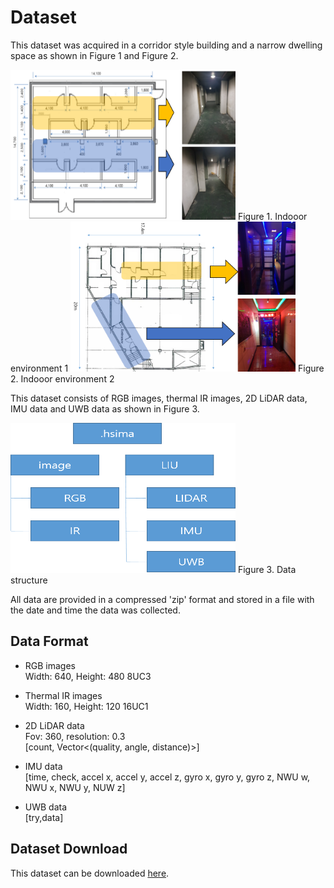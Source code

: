 # Dataset
This dataset was acquired in a corridor style building and a narrow dwelling space as shown in Figure 1 and Figure 2.

<img src="Indoor_environment_1.png"  width="360" height="240">
Figure 1. Indooor environment 1

<img src="Indoor_environment_2.png"  width="360" height="240">
Figure 2. Indooor environment 2   
  
This dataset consists of RGB images, thermal IR images, 2D LiDAR data, IMU data and UWB data as shown in Figure 3.  

<img src="data_structure.png" width="360" height="240"> 
Figure 3. Data structure  
  
All data are provided in a compressed 'zip' format and stored in a file with the date and time the data was collected.  

## Data Format
- RGB images  
Width: 640, Height: 480 8UC3  

- Thermal IR images  
Width: 160, Height: 120 16UC1  

- 2D LiDAR data  
Fov: 360, resolution: 0.3  
[count, Vector<(quality, angle, distance)>]  

- IMU data  
[time, check, accel x, accel y, accel z, gyro x, gyro y, gyro z, NWU w, NWU x, NWU y, NUW z]  

- UWB data  
[try,data]  



## Dataset Download
This dataset can be downloaded [here](https://drive.google.com/drive/folders/1pY3LgR_v4fpzPi170MBkokT65ScvDaCa?usp=sharing).



